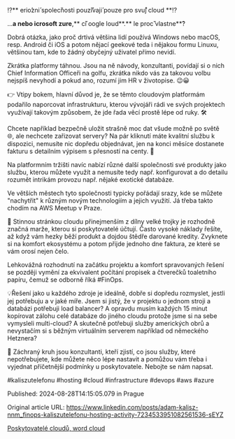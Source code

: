⁉️** erio**́**zni**́** spolec**̌**nosti pouz**̌**i**́**vaji**́** pouze  pro svu**̊**j cloud **⁉️


...**a nebo icrosoft zure**,** c**̌**i oogle loud**.** le proc**̌** vlastne**̌?

Dobrá otázka, jako proč drtivá většina lidí používá Windows nebo macOS, resp. Android či iOS a potom nějací geekové teda i nějakou formu Linuxu, většinou tam, kde to žádný obyčejný uživatel přímo nevidí.


Zkrátka platformy táhnou. Jsou na ně návody, konzultanti, povídají si o nich Chief Information Officeři na golfu, zkrátka nikdo vás za takovou volbu nejspíš nevyhodí a pokud ano, rozumí jim HR v životopise. 😉😀


👉 Vtipy bokem, hlavní důvod je, že se těmto cloudovým platformám podařilo naporcovat infrastrukturu, kterou vývojáři rádi ve svých projektech využívají takovým způsobem, že jde řada věcí prostě lépe od ruky. 🛠️


Chcete například bezpečně uložit strašně moc dat všude možně po světě 🌐, ale nechcete zařizovat servery? Na pár kliknutí máte kvalitní službu k dispozici, nemusíte nic dopředu objednávat, jen na konci měsíce dostanete fakturu s detailním výpisem s přesností na centy. 🧾


Na platformním tržišti navíc nabízí různé další společnosti své produkty jako službu, kterou můžete využít a nemusíte tedy např. konfigurovat a do detailu rozumět intrikám provozu např. nějaké exotické databáze.


Ve větších městech tyto společnosti typicky pořádají srazy, kde se můžete "nachytřit" k různým novým technologiím a jejich využití. Já třeba takto chodím na AWS Meetup v Praze.


💸 Stinnou stránkou cloudu přinejmenším z dílny velké trojky je rozhodně značná marže, kterou si poskytovatelé účtují. Často vysoké náklady řešíte, až když vám hezky běží produkt a dojdou štědře darované kredity. Zvyknete si na komfort ekosystému a potom přijde jednoho dne faktura, ze které se vám orosí nejen čelo.

Lehkovážná rozhodnutí na začátku projektu a komfort spravovaných řešení se později vymění za ekvivalent počítání propisek a čtverečků toaletního papíru, čemuž se odborně říká #FinOps.


💡Řešení jako u každého zdroje je ideálně, dobře si dopředu rozmyslet, jestli jej potřebuju a v jaké míře. Jsem si jistý, že v projektu o jednom stroji a databázi potřebuji load balancer? A opravdu musím každých 15 minut kopírovat zálohu celé databáze do jiného cloudu protože jsme si na sebe vymysleli multi-cloud? A skutečně potřebuji služby amerických obrů a nevystačím si s běžným virtuálním serverem například od německého Hetznera?


🛟 Záchraný kruh jsou konzultanti, kteří zjistí, co jsou služby, které nepotřebujete, kde můžete něco lépe nastavit a pomůžou vám třeba i vyjednat příčetnější podmínky u poskytovatele. Nebojte se nám napsat.


#kaliszutelefonu #hosting #cloud #infrastructure #devops #aws #azure


Published: 2024-08-28T14:15:05.079 in Prague

Original article URL: https://www.linkedin.com/posts/adam-kalisz-nnm_finops-kaliszutelefonu-hosting-activity-7234533951082561536-sEYZ

[Poskytovatelé cloudů, word cloud](./media/cloud-providers-word-cloud.png)